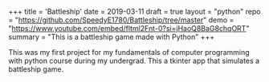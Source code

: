 +++
title = 'Battleship'
date = 2019-03-11
draft = true
layout = "python"
repo = "https://github.com/SpeedyE1780/Battleship/tree/master"
demo = "https://www.youtube.com/embed/fltml2Fnt-0?si=jHaoQ8BaG8chqORT"
summary = "This is a battleship game made with Python"
+++

This was my first project for my fundamentals of computer programming with python course during my undergrad.
This a tkinter app that simulates a battleship game.
